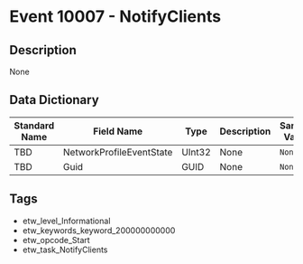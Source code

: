 # Event 10007 - NotifyClients

## Description
None

## Data Dictionary
|Standard Name|Field Name|Type|Description|Sample Value|
|---|---|---|---|---|
|TBD|NetworkProfileEventState|UInt32|None|`None`|
|TBD|Guid|GUID|None|`None`|

## Tags
* etw_level_Informational
* etw_keywords_keyword_200000000000
* etw_opcode_Start
* etw_task_NotifyClients